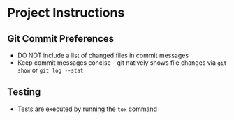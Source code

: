 # Project Instructions

## Git Commit Preferences

- DO NOT include a list of changed files in commit messages
- Keep commit messages concise - git natively shows file changes via `git show` or `git log --stat`

## Testing

- Tests are executed by running the `tox` command
